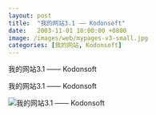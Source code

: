 ```yaml
---
layout: post
title:  "我的网站3.1 —— Kodonsoft"
date:   2003-11-01 10:00:00 +0800
image: /images/web/mypages-v3-small.jpg
categories: [我的网站, Kodonsoft]
---
```


我的网站3.1 —— Kodonsoft 

我的网站3.1 —— Kodonsoft 

![我的网站3.1 —— Kodonsoft]({{site.baseurl}}/images/web/我的网站3.1-Kodonsoft.png)

